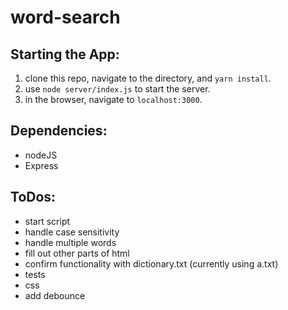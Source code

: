 # word-search

## Starting the App:
1. clone this repo, navigate to the directory, and ```yarn install```.
1. use ```node server/index.js``` to start the server.
1. in the browser, navigate to ```localhost:3000```.

## Dependencies:
- nodeJS
- Express

## ToDos:
- start script
- handle case sensitivity
- handle multiple words
- fill out other parts of html
- confirm functionality with dictionary.txt (currently using a.txt)
- tests
- css
- add debounce
